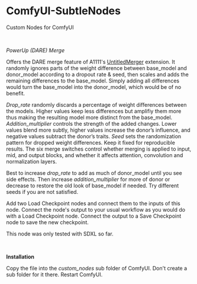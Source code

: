 # ComfyUI-SubtleNodes
Custom Nodes for ComfyUI

<br>

*PowerUp (DARE) Merge*

Offers the DARE merge feature of A1111's [UntitledMerger](https://github.com/groinge/sd-webui-untitledmerger) extension. It randomly ignores parts of the weight difference between base_model and donor_model according to a dropout rate & seed, then scales and adds the remaining differences to the base_model. Simply adding all differences would turn the base_model into the donor_model, which would be of no benefit.

*Drop_rate* randomly discards a percentage of weight differences between the models. Higher values keep less differences but amplifiy them more thus making the resulting model more distinct from the base_model.
*Addition_multiplier* controls the strength of the added changes. Lower values blend more subtly, higher values increase the donor’s influence, and negative values subtract the donor’s traits.
*Seed* sets the randomization pattern for dropped weight differences. Keep it fixed for reproducible results.
The six merge switches control whether merging is applied to input, mid, and output blocks, and whether it affects attention, convolution and normalization layers.

Best to increase *drop_rate* to add as much of donor_model until you see side effects. Then increase *addition_multiplier* for more of donor or decrease to restore the old look of base_model if needed. Try different seeds if you are not satisfied.

Add two Load Checkpoint nodes and connect them to the inputs of this node. Connect the node's output to your usual workflow as you would do with a Load Checkpoint node. Connect the output to a Save Checkpoint node to save the new checkpoint.

This node was only tested with SDXL so far.

<br>

**Installation**

Copy the file into the *custom_nodes* sub folder of ComfyUI. Don't create a sub folder for it there. Restart ComfyUI.
